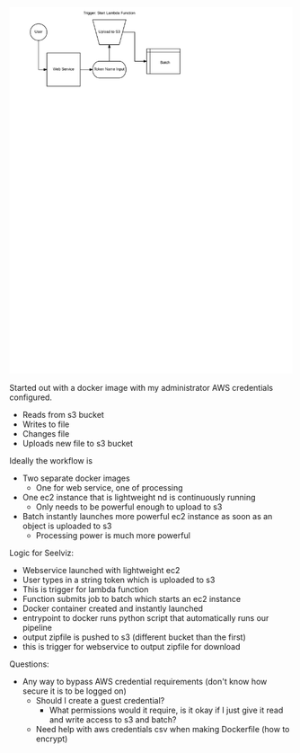 ![Flow chart](https://github.com/NeuroDataDesign/seelviz/blob/gh-pages/AlbertImages/flow.png?raw=true)

Started out with a docker image with my administrator AWS credentials configured.
- Reads from s3 bucket
- Writes to file
- Changes file
- Uploads new file to s3 bucket

Ideally the workflow is
- Two separate docker images
  - One for web service, one of processing
- One ec2 instance that is lightweight nd is continuously running
  - Only needs to be powerful enough to upload to s3
- Batch instantly launches more powerful ec2 instance as soon as an object is uploaded to s3
  - Processing power is much more powerful
  
Logic for Seelviz:
- Webservice launched with lightweight ec2
- User types in a string token which is uploaded to s3
- This is trigger for lambda function
- Function submits job to batch which starts an ec2 instance
- Docker container created and instantly launched
- entrypoint to docker runs python script that automatically runs our pipeline
- output zipfile is pushed to s3 (different bucket than the first)
- this is trigger for webservice to output zipfile for download
  
Questions:
- Any way to bypass AWS credential requirements (don't know how secure it is to be logged on)
  - Should I create a guest credential? 
    - What permissions would it require, is it okay if I just give it read and write access to s3 and batch?
  - Need help with aws credentials csv when making Dockerfile (how to encrypt)
